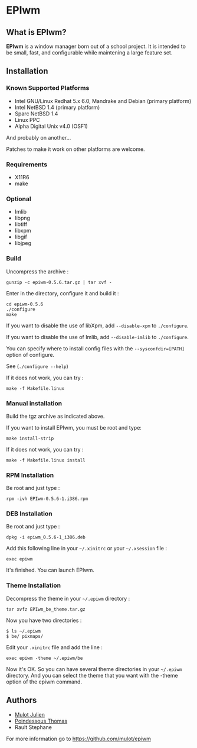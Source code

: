 EPIwm
=====

What is EPIwm?
--------------

**EPIwm** is a window manager born out of a school project. 
It is intended to be small, fast, and configurable while maintening a large feature set. 

Installation
------------

### Known Supported Platforms

- Intel GNU/Linux Redhat 5.x 6.0, Mandrake and Debian (primary platform)
- Intel NetBSD 1.4 (primary platform)
- Sparc NetBSD 1.4
- Linux PPC
- Alpha Digital Unix v4.0 (OSF1)

And probably on another...

Patches to make it work on other platforms are welcome.

### Requirements

* X11R6
* make

### Optional

* Imlib
* libpng
* libtiff
* libxpm
* libgif
* libjpeg

### Build

Uncompress the archive : 

```shell
gunzip -c epiwm-0.5.6.tar.gz | tar xvf -
```

Enter in the directory, configure it and build it : 

```shell
cd epiwm-0.5.6
./configure
make
```

If you want to disable the use of libXpm, add `--disable-xpm` to `./configure`.

If you want to disable the use of Imlib, add `--disable-imlib` to `./configure`.

You can specify where to install config files with the `--sysconfdir=[PATH]` option of configure.

See (`./configure --help`)

If it does not work, you can try : 

```shell
make -f Makefile.linux
```

### Manual installation

Build the tgz archive as indicated above.

If you want to install EPIwm, you must be root and type: 

```shell
make install-strip
```

If it does not work, you can try : 

```shell
make -f Makefile.linux install
```

### RPM Installation 

Be root and just type :

```shell
rpm -ivh EPIwm-0.5.6-1.i386.rpm
```

### DEB Installation

Be root and just type :

```shell
dpkg -i epiwm_0.5.6-1_i386.deb
```

Add this following line in your `~/.xinitrc` or your `~/.xsession` file :
	
```
exec epiwm
```

It's finished. You can launch EPIwm.


### Theme Installation


Decompress the theme in your `~/.epiwm` directory : 

```shell
tar xvfz EPIwm_be_theme.tar.gz
```

Now you have two directories : 

```shell
$ ls ~/.epiwm
$ be/ pixmaps/
```

Edit your `.xinitrc` file and add the line : 

```shell
exec epiwm -theme ~/.epiwm/be
```

Now it's OK. So you can have several theme directories in your `~/.epiwm` directory. And you can select the theme that you want with the -theme option of the epiwm
command.

Authors
-------

* [Mulot Julien](https://github.com/mulot)
* [Poindessous Thomas](https://github.com/tpoindessous)
* Rault Stephane

For more information go to https://github.com/mulot/epiwm
